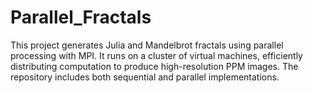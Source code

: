 # Parallel_Fractals
This project generates Julia and Mandelbrot fractals using parallel processing with MPI. It runs on a cluster of virtual machines, efficiently distributing computation to produce high-resolution PPM images. The repository includes both sequential and parallel implementations.
